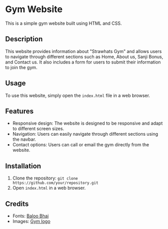 # Gym Website

This is a simple gym website built using HTML and CSS.

## Description

This website provides information about "Strawhats Gym" and allows users to navigate through different sections such as Home, About us, Sanji Bonus, and Contact us. It also includes a form for users to submit their information to join the gym.

## Usage

To use this website, simply open the `index.html` file in a web browser.

## Features

- Responsive design: The website is designed to be responsive and adapt to different screen sizes.
- Navigation: Users can easily navigate through different sections using the navbar.
- Contact options: Users can call or email the gym directly from the website.

## Installation

1. Clone the repository: `git clone https://github.com/your/repository.git`
2. Open `index.html` in a web browser.

## Credits

- Fonts: [Baloo Bhai](https://fonts.googleeapis.com/css?family=Baloo+Bhai&display=swap)
- Images: [Gym logo](../Image/Gym/logo.jpg)